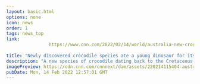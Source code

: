 ```yaml
---
layout: basic.html
options: none
icon: news
order: 1
tags: news_top
link: 
                https://www.cnn.com/2022/02/14/world/australia-new-crocodile-species-young-dinosaur-intl-scli-scn/index.html
            
title: "Newly discovered crocodile species ate a young dinosaur for its last meal, scientists say"
description: "A new species of crocodile dating back to the Cretaceous period has been discovered in Queensland, Australia, and its last meal was a young dinosaur, scientists say. "
imagePreview: https://cdn.cnn.com/cnnnext/dam/assets/220214115404-australia-new-crocodile-species-video-synd-2.jpg
pubDate: Mon, 14 Feb 2022 12:57:01 GMT
---
```

